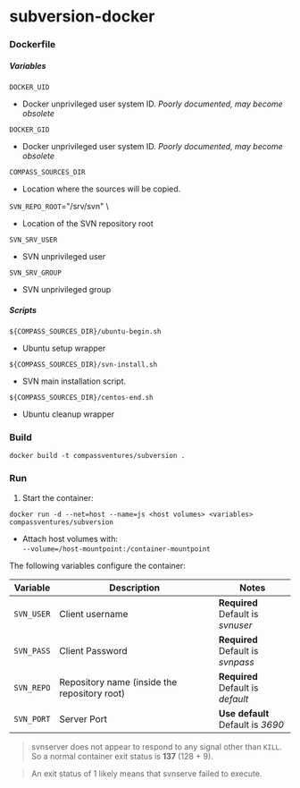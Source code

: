 # subversion-docker

### Dockerfile

##### Variables

`DOCKER_UID`
  - Docker unprivileged user system ID.  *Poorly documented, may become obsolete*

`DOCKER_GID`
  - Docker unprivileged user system ID.  *Poorly documented, may become obsolete*

`COMPASS_SOURCES_DIR`
  - Location where the sources will be copied.

`SVN_REPO_ROOT`="/srv/svn" \
  - Location of the SVN repository root

`SVN_SRV_USER`
  - SVN unprivileged user

`SVN_SRV_GROUP`
  - SVN unprivileged group


##### Scripts

`${COMPASS_SOURCES_DIR}/ubuntu-begin.sh`
  - Ubuntu setup wrapper

`${COMPASS_SOURCES_DIR}/svn-install.sh`
  - SVN main installation script.

`${COMPASS_SOURCES_DIR}/centos-end.sh`
  - Ubuntu cleanup wrapper


### Build

```console
docker build -t compassventures/subversion .
```

### Run

1. Start the container:

  ```console
  docker run -d --net=host --name=js <host volumes> <variables> compassventures/subversion
  ```

  - Attach host volumes with:<br />
    `--volume=/host-mountpoint:/container-mountpoint`

  The following variables configure the container:

  Variable | Description | Notes
  -------- | ----------- | -----
  `SVN_USER` | Client username | **Required** <br /> Default is *svnuser*
  `SVN_PASS` | Client Password | **Required** <br /> Default is *svnpass*
  `SVN_REPO` | Repository name (inside the repository root) | **Required** <br /> Default is *default*
  `SVN_PORT` | Server Port | **Use default** <br /> Default is *3690*

> svnserver does not appear to respond to any signal other than `KILL`.  So a normal container exit status is **137** (128 + 9).

> An exit status of 1 likely means that svnserve failed to execute.
